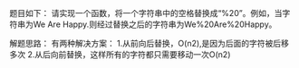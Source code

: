 题目如下：
请实现一个函数，将一个字符串中的空格替换成“%20”。例如，当字符串为We Are Happy.则经过替换之后的字符串为We%20Are%20Happy。


解题思路：
有两种解决方案：
1.从前向后替换，O(n2),是因为后面的字符被后移多次
2.从后向前替换，这样所有的字符都只需要移动一次O(n2)